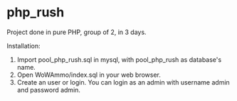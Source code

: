 # php_rush
Project done in pure PHP, group of 2, in 3 days.

Installation:

1. Import pool_php_rush.sql in mysql, with pool_php_rush as database's name.
2. Open WoWAmmo/index.sql in your web browser.
3. Create an user or login.
   You can login as an admin with username admin and password admin.